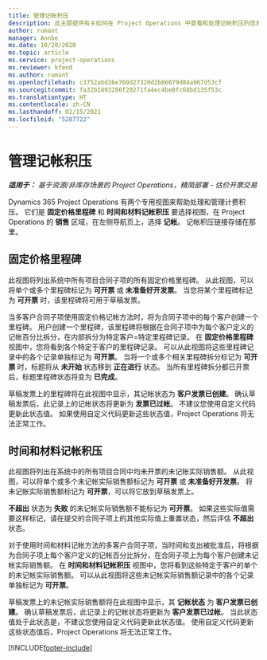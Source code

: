 ```yaml
---
title: 管理记帐积压
description: 此主题提供有关如何在 Project Operations 中查看和处理记帐积压的信息。
author: rumant
manager: Annbe
ms.date: 10/20/2020
ms.topic: article
ms.service: project-operations
ms.reviewer: kfend
ms.author: rumant
ms.openlocfilehash: c3752abd26e760d27320d2b86079d84a967d53cf
ms.sourcegitcommit: fa32b1893286f20271fa4ec4be8fc68bd135f53c
ms.translationtype: HT
ms.contentlocale: zh-CN
ms.lasthandoff: 02/15/2021
ms.locfileid: "5287722"
---
```

# <a name="manage-the-billing-backlog"></a>管理记帐积压

_**适用于：** 基于资源/非库存场景的 Project Operations，精简部署 - 估价开票交易_

Dynamics 365 Project Operations 有两个专用视图来帮助处理和管理计费积压。 它们是 **固定价格里程碑** 和 **时间和材料记帐积压** 要选择视图，在 Project Operations 的 **销售** 区域，在左侧导航页上，选择 **记帐**。 记帐积压链接存储在那里。

## <a name="fixed-price-milestones"></a>固定价格里程碑

此视图将列出系统中所有项目合同子项的所有固定价格里程碑。 从此视图，可以将单个或多个里程碑标记为 **可开票** 或 **未准备好开发票**。 当您将某个里程碑标记为 **可开票** 时，该里程碑将可用于草稿发票。

当多客户合同子项使用固定价格记帐方法时，将为合同子项中的每个客户创建一个里程碑。 用户创建一个里程碑，该里程碑将根据在合同子项中为每个客户定义的记帐百分比拆分，在内部拆分为特定客户=特定里程碑记录。 在 **固定价格里程碑** 视图中，您将看到各个特定于客户的里程碑记录。 可以从此视图将这些里程碑记录中的各个记录单独标记为 **可开票**。 当将一个或多个相关里程碑拆分标记为 **可开票** 时，标题将从 **未开始** 状态移到 **正在进行** 状态。 当所有里程碑拆分都已开票后，标题里程碑状态将变为 **已完成**。

草稿发票上的里程碑将在此视图中显示，其记帐状态为 **客户发票已创建**。 确认草稿发票后，此记录上的记帐状态将更新为 **发票已过帐**。 不建议您使用自定义代码更新此状态值。 如果使用自定义代码更新这些状态值，Project Operations 将无法正常工作。

## <a name="time-and-material-billing-backlog"></a>时间和材料记帐积压

此视图将列出在系统中的所有项目合同中均未开票的未记帐实际销售额。 从此视图，可以将单个或多个未记帐实际销售额标记为 **可开票** 或 **未准备好开发票**。 将未记帐实际销售额标记为 **可开票**，可以将它放到草稿发票上。

**不超出** 状态为 **失败** 的未记帐实际销售额不能标记为 **可开票**。 如果这些实际值需要这样标记，请在提交的合同子项上的其他实际值上重置状态，然后评估 **不超出** 状态。

对于使用时间和材料记帐方法的多客户合同子项，当时间和支出被批准后，将根据为合同子项上每个客户定义的记帐百分比拆分，在合同子项上为每个客户创建未记帐实际销售额。 在 **时间和材料记帐积压** 视图中，您将看到这些特定于客户的单个的未记帐实际销售额。 可以从此视图将这些未记帐实际销售额记录中的各个记录单独标记为 **可开票**。

草稿发票上的未记帐实际销售额将在此视图中显示，其 **记帐状态** 为 **客户发票已创建**。 确认草稿发票后，此记录上的记帐状态将更新为 **客户发票已过帐**。 当此状态值处于此状态是，不建议您使用自定义代码更新此状态值。 使用自定义代码更新这些状态值后，Project Operations 将无法正常工作。


[!INCLUDE[footer-include](../includes/footer-banner.md)]